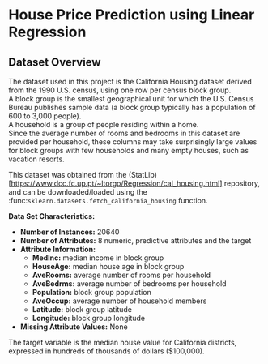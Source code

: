 # House Price Prediction using Linear Regression

## Dataset Overview
The dataset used in this project is the California Housing dataset derived from the 1990 U.S. census, using one row per census block group.  
A block group is the smallest geographical unit for which the U.S. Census Bureau publishes sample data (a block group typically has a population of 600 to 3,000 people).  
A household is a group of people residing within a home.  
Since the average number of rooms and bedrooms in this dataset are provided per household, these columns may take surprisingly large values for block groups with few households and many empty houses, such as vacation resorts.  

This dataset was obtained from the (StatLib)[https://www.dcc.fc.up.pt/~ltorgo/Regression/cal_housing.html] repository, and can be downloaded/loaded using the :func:`sklearn.datasets.fetch_california_housing` function.

**Data Set Characteristics:**
- **Number of Instances:** 20640
- **Number of Attributes:** 8 numeric, predictive attributes and the target
- **Attribute Information:**
    - **MedInc:**        median income in block group
    - **HouseAge:**      median house age in block group
    - **AveRooms:**      average number of rooms per household
    - **AveBedrms:**     average number of bedrooms per household
    - **Population:**    block group population
    - **AveOccup:**      average number of household members
    - **Latitude:**      block group latitude
    - **Longitude:**     block group longitude
- **Missing Attribute Values:** None  

The target variable is the median house value for California districts, expressed in hundreds of thousands of dollars ($100,000).
